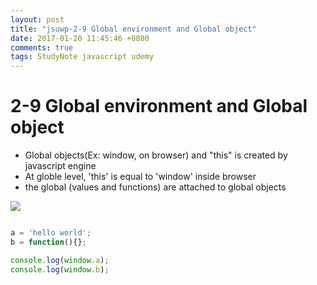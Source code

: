 ```yaml
---
layout: post
title: "jsuwp-2-9 Global environment and Global object"
date: 2017-01-20 11:45:46 +0800
comments: true
tags: StudyNote javascript udemy
---
```

<!--more-->

# 2-9 Global environment and Global object

- Global objects(Ex: window, on browser) and "this" is created by javascript engine
- At globle level, 'this' is equal to 'window' inside browser
- the global (values and functions) are attached to global objects

<img src="{{root_url}}/images/studynotes/Globalcontext_overview.png">

``` javascript

a = 'hello world';
b = function(){};

console.log(window.a);
console.log(window.b);

```

